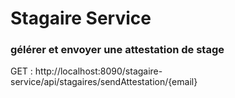 # Stagaire Service


### gélérer et envoyer une attestation de stage 
GET : http://localhost:8090/stagaire-service/api/stagaires/sendAttestation/{email}
